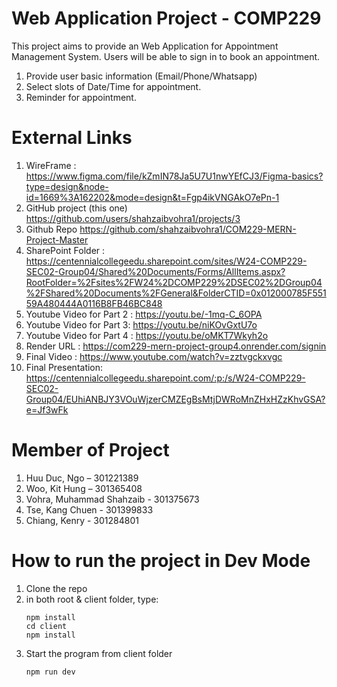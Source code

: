 # Web Application Project - COMP229 

This project aims to provide an Web Application for Appointment Management System. 
Users will be able to sign in to book an appointment.

  1. Provide user basic information (Email/Phone/Whatsapp)
  2. Select slots of Date/Time for appointment. 
  3. Reminder for appointment. 


# External Links 
  1. WireFrame : https://www.figma.com/file/kZmIN78Ja5U7U1nwYEfCJ3/Figma-basics?type=design&node-id=1669%3A162202&mode=design&t=Fgp4ikVNGAkO7ePn-1
  2. GitHub project (this one) https://github.com/users/shahzaibvohra1/projects/3
  3. Github Repo https://github.com/shahzaibvohra1/COM229-MERN-Project-Master
  4. SharePoint Folder : https://centennialcollegeedu.sharepoint.com/sites/W24-COMP229-SEC02-Group04/Shared%20Documents/Forms/AllItems.aspx?RootFolder=%2Fsites%2FW24%2DCOMP229%2DSEC02%2DGroup04%2FShared%20Documents%2FGeneral&FolderCTID=0x012000785F55159A480444A0116B8FB46BC848
  5. Youtube Video for Part 2 : https://youtu.be/-1mq-C_6OPA
  6. Youtube Video for Part 3: https://youtu.be/niKOvGxtU7o 
  7. Youtube Video for Part 4 : https://youtu.be/oMKT7Wkyh2o
  8. Render URL : https://com229-mern-project-group4.onrender.com/signin
  9. Final Video : https://www.youtube.com/watch?v=zztvgckxvgc
  10. Final Presentation: https://centennialcollegeedu.sharepoint.com/:p:/s/W24-COMP229-SEC02-Group04/EUhiANBJY3VOuWjzerCMZEgBsMtjDWRoMnZHxHZzKhvGSA?e=Jf3wFk
 


# Member of Project

  1. Huu Duc, Ngo – 301221389
  2. Woo, Kit Hung – 301365408
  3. Vohra, Muhammad Shahzaib - 301375673
  4. Tse, Kang Chuen - 301399833
  5. Chiang, Kenry - 301284801



# How to run the project in Dev Mode
  1. Clone the repo
  2. in both root & client folder, type:
     ```
     npm install
     cd client
     npm install
     ```
  3. Start the program from client folder
     ```
     npm run dev
     ```
